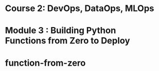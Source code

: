 # Course 2: DevOps, DataOps, MLOps 
# Module 3 : Building Python Functions from Zero to Deploy
# function-from-zero

